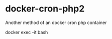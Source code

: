 # docker-cron-php2
Another method of an docker cron php container


docker exec -it <mycontainer> bash
